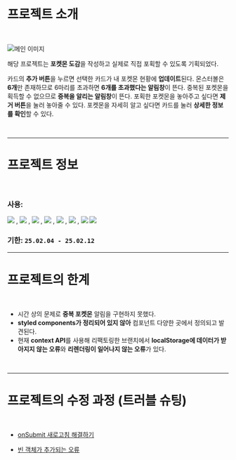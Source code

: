 # 프로젝트 소개
<br/>

  ![메인 이미지](https://i.imgur.com/E1qlFOr.jpeg)

  해당 프로젝트는 **포켓몬 도감**을 작성하고 실제로 직접 포획할 수 있도록 기획되었다.

  카드의 **추가 버튼**을 누르면 선택한 카드가 내 포켓몬 현황에 **업데이트**된다. 
  몬스터볼은 **6개**만 존재하므로 6마리를 초과하면 **6개를 초과했다는 알림창**이 뜬다. 
  중복된 포켓몬을 획득할 수 없으므로 **중복을 알리는 알림창**이 뜬다.
  포획한 포켓몬을 놓아주고 싶다면 **제거 버튼**을 눌러 놓아줄 수 있다.
  포켓몬을 자세히 알고 싶다면 카드를 눌러 **상세한 정보를 확인**할 수 있다.

  <br/>

  --- 

  # 프로젝트 정보
  <br/>

  ### 사용: 
  <img src="https://img.shields.io/badge/html5-E34F26?style=for-the-badge&logo=html5&logoColor=white"> , 
<img src="https://img.shields.io/badge/css-1572B6?style=for-the-badge&logo=css3&logoColor=white">  , 
<img src="https://img.shields.io/badge/react-61DAFB?style=for-the-badge&logo=react&logoColor=black">  , 
<img src="https://img.shields.io/badge/React_Router-CA4245?style=for-the-badge&logo=react-router&logoColor=white">  , 
<img src="https://img.shields.io/badge/styled--components-DB7093?style=for-the-badge&logo=styled-components&logoColor=white">  , 
<img src="https://img.shields.io/badge/json%20web%20tokens-323330?style=for-the-badge&logo=json-web-tokens&logoColor=pink">  , 
<img src="https://img.shields.io/badge/github-181717?style=for-the-badge&logo=github&logoColor=white">
<img src="https://img.shields.io/badge/Vercel-000000?style=for-the-badge&logo=vercel&logoColor=white">

### 기한: `25.02.04 - 25.02.12`

---

# 프로젝트의 한계 

<br/>

- 시간 상의 문제로 **중복 포켓몬** 알림을 구현하지 못했다.
- **styled components가 정리되어 있지 않아** 컴포넌트 다양한 곳에서 정의되고 발견된다.
- 현재 **context API**를 사용해 리팩토링한 브랜치에서 **localStorage에 데이터가 받아지지 않는 오류**와 **리렌더링이 일어나지 않는 오류**가 있다.

<br/>

--- 

# 프로젝트의 수정 과정 (트러블 슈팅)

<br/>

+  [onSubmit 새로고침 해결하기](https://velog.io/@pna9904/onSubmit의-preventDefault-이후-input-초기화하기)

+  [빈 객체가 추가되는 오류](https://velog.io/@pna9904/onSubmit으로-빈-배열이-추가되는-문제)




